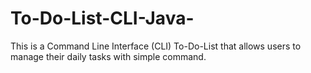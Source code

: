 # To-Do-List-CLI-Java-
This is a Command Line Interface (CLI) To-Do-List that allows users to manage their daily tasks with simple command.
